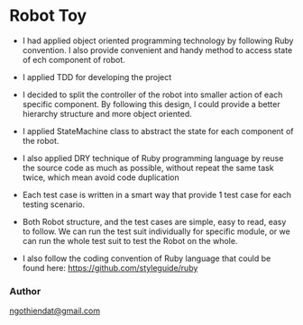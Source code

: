 # Robot Toy

- I had applied object oriented programming technology by following Ruby convention. I also provide convenient and handy method to access state of ech component of robot.

- I applied TDD for developing the project

- I decided to split the controller of the robot into smaller action of each specific component. By following this design, I could provide a better hierarchy structure and more object oriented.

- I applied StateMachine class to abstract the state for each component of the robot.

- I also applied DRY technique of Ruby programming language by reuse the source code as much as possible, without repeat the same task twice, which mean avoid code duplication

- Each test case is written in a smart way that provide 1 test case for each testing scenario.

- Both Robot structure, and the test cases are simple, easy to read, easy to follow. We can run the test suit individually for specific module, or we can run the whole test suit to test the Robot on the whole.

- I also follow the coding convention of Ruby language that could be found here: https://github.com/styleguide/ruby

### Author
ngothiendat@gmail.com

